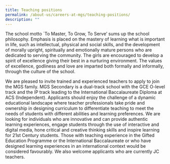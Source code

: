 ```yaml
---
title: Teaching positions
permalink: /about-us/careers-at-mgs/teaching-positions/
description: ""
---
```







The school motto \`To Master, To Grow, To Serve’ sums up the school philosophy. Emphasis is placed on the mastery of learning what is important in life, such as intellectual, physical and social skills, and the development of morally upright, spiritually and emotionally mature persons who are dedicated to serving the community. The girls are encouraged to develop a spirit of excellence giving their best in a nurturing environment. The values of excellence, godliness and love are imparted both formally and informally, through the culture of the school.

  

We are pleased to invite trained and experienced teachers to apply to join the MGS family. MGS Secondary is a dual-track school with the GCE O-level track and the IP track leading to the International Baccalaureate Diploma at ACS (Independent). Applicants should enjoy the challenge of a dynamic educational landscape where teacher professionals take pride and ownership in designing curriculum to differentiate teaching to meet the needs of students with different abilities and learning preferences. We are looking for individuals who are innovative and can provide authentic learning experiences, engage students through the use of interactive and digital media, hone critical and creative thinking skills and inspire learning for 21st Century students. Those with teaching experience in the Gifted Education Programme or the International Baccalaureate or who have designed learning experiences in an international context would be considered favourably. We also welcome applicants who are currently JC teachers.
